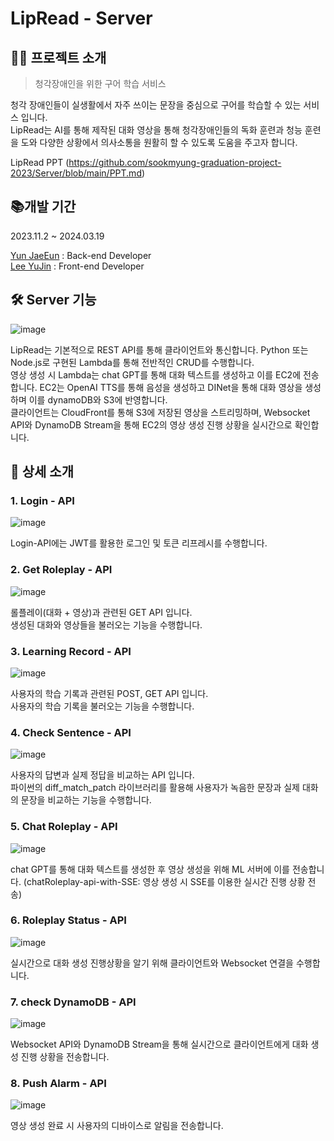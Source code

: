 # LipRead - Server

## 🦻🏻 프로젝트 소개
> 청각장애인을 위한 구어 학습 서비스

청각 장애인들이 실생활에서 자주 쓰이는 문장을 중심으로 구어를 학습할 수 있는 서비스 입니다.   
LipRead는 AI를 통해 제작된 대화 영상을 통해 청각장애인들의 독화 훈련과 청능 훈련을 도와 다양한 상황에서 의사소통을 원활히 할 수 있도록 도움을 주고자 합니다. 

LipRead PPT (https://github.com/sookmyung-graduation-project-2023/Server/blob/main/PPT.md)


## 📚개발 기간
2023.11.2 ~ 2024.03.19 

[Yun JaeEun](https://github.com/yunjaeeun44) : Back-end Developer  
[Lee YuJin](https://github.com/Ujaa) : Front-end Developer


## 🛠️ Server 기능

![image](https://github.com/sookmyung-graduation-project-2023/Server/assets/70003845/c3a57ba4-945a-4a76-99af-46aada547ce0)

 LipRead는 기본적으로 REST API를 통해 클라이언트와 통신합니다. Python 또는 Node.js로 구현된 Lambda를 통해 전반적인 CRUD를 수행합니다.  
영상 생성 시 Lambda는 chat GPT를 통해 대화 텍스트를 생성하고 이를 EC2에 전송합니다. EC2는 OpenAI TTS를 통해 음성을 생성하고 DINet을 통해 대화 영상을 생성하며 이를 dynamoDB와 S3에 반영합니다.   
클라이언트는 CloudFront를 통해 S3에 저장된 영상을 스트리밍하며, Websocket API와 DynamoDB Stream을 통해 EC2의 영상 생성 진행 상황을 실시간으로 확인합니다.


## 🔎 상세 소개

### 1. Login - API

![image](https://github.com/sookmyung-graduation-project-2023/ML-Server/assets/70003845/94534eec-28ff-4eed-b828-9f2f14800e1f)

Login-API에는 JWT를 활용한 로그인 및 토큰 리프레시를 수행합니다. 

### 2. Get Roleplay - API

![image](https://github.com/sookmyung-graduation-project-2023/ML-Server/assets/70003845/73fa31f9-9d94-4d1e-8462-0a14cc80f651)

롤플레이(대화 + 영상)과 관련된 GET API 입니다.  
생성된 대화와 영상들을 불러오는 기능을 수행합니다.

### 3. Learning Record - API

![image](https://github.com/sookmyung-graduation-project-2023/Server/assets/70003845/db0328bf-da7c-4cbe-8458-affc3f844e34)

사용자의 학습 기록과 관련된 POST, GET API 입니다.  
사용자의 학습 기록을 불러오는 기능을 수행합니다.

### 4. Check Sentence - API

![image](https://github.com/sookmyung-graduation-project-2023/Server/assets/70003845/ef1f74bf-5372-4358-bb24-43741a6c95c8)

사용자의 답변과 실제 정답을 비교하는 API 입니다.   
파이썬의 diff_match_patch 라이브러리를 활용해 사용자가 녹음한 문장과 실제 대화의 문장을 비교하는 기능을 수행합니다.

### 5. Chat Roleplay - API

![image](https://github.com/sookmyung-graduation-project-2023/ML-Server/assets/70003845/886e60e0-277f-4bb2-be14-3736ad411703)

chat GPT를 통해 대화 텍스트를 생성한 후 영상 생성을 위해 ML 서버에 이를 전송합니다.
(chatRoleplay-api-with-SSE: 영상 생성 시 SSE를 이용한 실시간 진행 상황 전송)

### 6. Roleplay Status - API

![image](https://github.com/sookmyung-graduation-project-2023/Server/assets/70003845/c79b19f6-9610-4d90-92e5-5b2aa1a7ad7d)


실시간으로 대화 생성 진행상황을 알기 위해 클라이언트와 Websocket 연결을 수행합니다.

### 7. check DynamoDB - API

![image](https://github.com/sookmyung-graduation-project-2023/Server/assets/70003845/f0f63946-5728-4a3c-a4f9-27f031993224)

Websocket API와 DynamoDB Stream을 통해 실시간으로 클라이언트에게 대화 생성 진행 상황을 전송합니다.

### 8. Push Alarm - API

![image](https://github.com/sookmyung-graduation-project-2023/ML-Server/assets/70003845/f94fbfa1-8e21-4d14-9d26-970724289b86)

영상 생성 완료 시 사용자의 디바이스로 알림을 전송합니다.